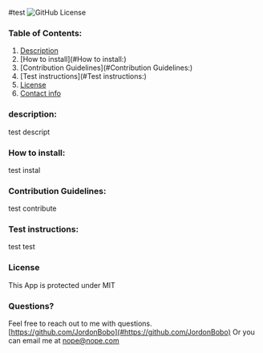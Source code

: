 
 #test
![GitHub License](https://img.shields.io/badge/license-MIT-blue.svg)

### Table of Contents:
1. [Description](#description:)
2. [How to install](#How to install:)
3. [Contribution Guidelines](#Contribution Guidelines:)
4. [Test instructions](#Test instructions:)
5. [License](#License)
8. [Contact info](#Questions?)

### description:
test descript

### How to install:
test instal

### Contribution Guidelines:
test contribute

### Test instructions:
test test

### License
This App is protected under MIT

### Questions?
Feel free to reach out to me with questions.
[https://github.com/JordonBobo](#https://github.com/JordonBobo)
Or you can email me at nope@nope.com
